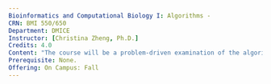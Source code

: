 ```yaml
---
Bioinformatics and Computational Biology I: Algorithms - 
CRN: BMI 550/650
Department: DMICE
Instructor: [Christina Zheng, Ph.D.]
Credits: 4.0
Content: "The course will be a problem-driven examination of the algorithmic issues in computational biology. The course will provide students with the computational fundamentals underlying the techniques covered. Students will be expected to learn basic algorithm principles, basic mathematical and statistical proofs, and molecular biology. The emphasis is on algorithm development and application to biological problems, particularly those from functional genomics studies. Topics will include: Mapping (Genetic linkage maps, physical maps), Sequencing (Whole genome sequencing: shotgun approaches and ESTs), Sequence analysis (multiple sequence alignment, fragment assembly, EST assembly, genome annotation, algorithmic side of gene finding and BLAST). Students will be evaluated on written assignments and a programming project."
Prerequisite: None.
Offering: On Campus: Fall
---
```

